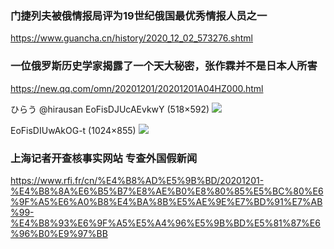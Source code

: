 ### 门捷列夫被俄情报局评为19世纪俄国最优秀情报人员之一
https://www.guancha.cn/history/2020_12_02_573276.shtml

### 一位俄罗斯历史学家揭露了一个天大秘密，张作霖并不是日本人所害
https://new.qq.com/omn/20201201/20201201A04HZ000.html

ひらう
@hirausan
EoFisDJUcAEvkwY (518×592)
<img src="https://pbs.twimg.com/media/EoFisDJUcAEvkwY?format=jpg&name=orig">

EoFisDIUwAkOG-t (1024×855)
<img src="https://pbs.twimg.com/media/EoFisDIUwAkOG-t?format=jpg&name=orig">

### 上海记者开查核事实网站 专查外国假新闻
https://www.rfi.fr/cn/%E4%B8%AD%E5%9B%BD/20201201-%E4%B8%8A%E6%B5%B7%E8%AE%B0%E8%80%85%E5%BC%80%E6%9F%A5%E6%A0%B8%E4%BA%8B%E5%AE%9E%E7%BD%91%E7%AB%99-%E4%B8%93%E6%9F%A5%E5%A4%96%E5%9B%BD%E5%81%87%E6%96%B0%E9%97%BB
